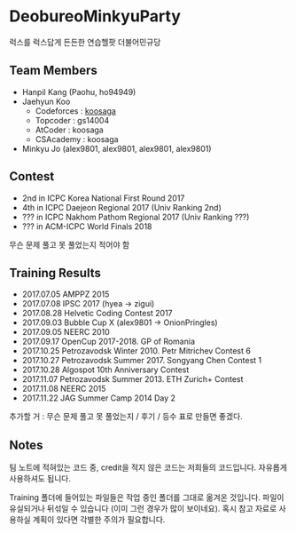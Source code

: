 # DeobureoMinkyuParty
럭스를 럭스답게 든든한 연습헬팟 더불어민규당

## Team Members
 * Hanpil Kang (Paohu, ho94949)
 * Jaehyun Koo 
   * Codeforces : <span style="color:red">[koosaga]([http://codeforces.com/profile/koosaga)</span>
   * Topcoder : gs14004
   * AtCoder : koosaga
   * CSAcademy : koosaga
 * Minkyu Jo (alex9801, alex9801, alex9801, alex9801)

## Contest
 * 2nd in ICPC Korea National First Round 2017 
 * 4th in ICPC Daejeon Regional 2017 (Univ Ranking 2nd)
 * ??? in ICPC Nakhom Pathom Regional 2017 (Univ Ranking ???)
 * ??? in ACM-ICPC World Finals 2018

무슨 문제 풀고 못 풀었는지 적어야 함

## Training Results
 * 2017.07.05 AMPPZ 2015
 * 2017.07.08 IPSC 2017 (hyea -> zigui)
 * 2017.08.28 Helvetic Coding Contest 2017
 * 2017.09.03 Bubble Cup X (alex9801 -> OnionPringles)
 * 2017.09.05 NEERC 2010
 * 2017.09.17 OpenCup 2017-2018. GP of Romania
 * 2017.10.25 Petrozavodsk Winter 2010. Petr Mitrichev Contest 6
 * 2017.10.27 Petrozavodsk Summer 2017. Songyang Chen Contest 1
 * 2017.10.28 Algospot 10th Anniversary Contest
 * 2017.11.07 Petrozavodsk Summer 2013. ETH Zurich+ Contest
 * 2017.11.08 NEERC 2015
 * 2017.11.22 JAG Summer Camp 2014 Day 2

추가할 거 : 무슨 문제 풀고 못 풀었는지 / 후기 / 등수
표로 만들면 좋겠다.

## Notes
팀 노트에 적혀있는 코드 중, credit을 적지 않은 코드는 저희들의 코드입니다. 자유롭게 사용하셔도 됩니다.

Training 폴더에 들어있는 파일들은 작업 중인 폴더를 그대로 옮겨온 것입니다. 파일이 유실되거나 뒤섞일 수 있습니다 (이미 그런 경우가 많이 보이네요). 혹시 참고 자료로 사용하실 계획이 있다면 각별한 주의가 필요합니다.
